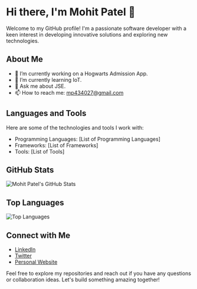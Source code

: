 # Hi there, I'm Mohit Patel 👋

Welcome to my GitHub profile! I'm a passionate software developer with a keen interest in developing innovative solutions and exploring new technologies.

## About Me

- 🔭 I’m currently working on a Hogwarts Admission App.
- 🌱 I’m currently learning IoT.
- 💬 Ask me about JSE.
- 📫 How to reach me: mp434027@gmail.com

## Languages and Tools

Here are some of the technologies and tools I work with:

- Programming Languages: [List of Programming Languages]
- Frameworks: [List of Frameworks]
- Tools: [List of Tools]

## GitHub Stats

![Mohit Patel's GitHub Stats](https://github-readme-stats.vercel.app/api?username=mohitpatel-del&show_icons=true&theme=radical)

## Top Languages

![Top Languages](https://github-readme-stats.vercel.app/api/top-langs/?username=mohitpatel-del&layout=compact&theme=radical)

## Connect with Me

- [LinkedIn](https://www.linkedin.com/in/your-linkedin-profile/)
- [Twitter](https://twitter.com/your-twitter-handle)
- [Personal Website](https://your-website.com)

Feel free to explore my repositories and reach out if you have any questions or collaboration ideas. Let's build something amazing together!
